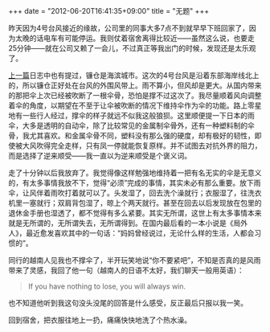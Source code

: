 +++
date = "2012-06-20T16:41:35+09:00"
title = "无题"
+++

昨天因为4号台风接近的缘故，公司里的同事大多7点不到就早早下班回家了，因为太晚的话电车有可能停运。我则仗着宿舍离得比较近——虽然这么说，也要走25分钟——就在公司又赖了一会儿，不过真正等我出门的时候，发现还是太乐观了。

<!--more-->

[上一篇](http://blog.dyngr.com/blog/2012/05/18/a-seaside-town)日志中也有提过，镰仓是海滨城市。这次的4号台风是沿着东部海岸线北上的，所以镰仓正好处在台风的外围风带上。雨不算小，但风却是更大。从国内带来的那把伞上次已经被吹断了一根伞骨，恐怕是撑不过这次了。我尽量顺着风向调整着伞的角度，以期望在不至于让伞被吹断的情况下维持伞作为伞的功能。路上零星地有一些行人经过，撑伞的样子就远不似我这般狼狈。这里顺便提一下日本的雨伞，大多是透明的自动伞，除了比较常见的金属制伞骨外，还有一种塑料制的伞骨，我尤其喜欢。和金属伞骨不同，塑料没有那么强的硬度，却有极好的韧性，即使被大风吹得完全走样，只有凤一停就能恢复原样。并不试图去对抗外界的阻力，而是选择了逆来顺受——我一直以为逆来顺受是个褒义词。

走了十分钟以后我放弃了。我觉得像这样勉强地维持着一把有名无实的伞是无意义的，有太多事情我放不下，觉得“必须”完成的事情，其实未必有那么重要。放下雨伞，让风伴着雨吹打着就可以了。头发湿了，回去洗个澡就行；衣服湿了，往洗衣机里一塞就行；双肩背包湿了，晾上个两天就行。甚至在回去以后发现放在包里的退休金手册也湿透了，都不觉得有多么紧要。其实无所谓，这世上有太多事情本来就是无所谓的，无所谓失去，无所谓得到。在国内最后看的一本小说是《局外人》，最近愈发喜欢其中的一句话：“妈妈曾经说过，无论什么样的生活，人都会习惯的”。

同行的越南人见我也不撑伞了，半开玩笑地说“你不要紧吧”，不知是否真的是风雨带来了灵感，我回了他一句（越南人的日语不太好，我们聊天一般用英语）：

> If you have nothing to lose, you will always win.

也不知道他听到我这句没头没尾的回答是什么感受，反正最后只报以我一笑。

回到宿舍，把衣服往地上一扔，痛痛快快地洗了个热水澡。

